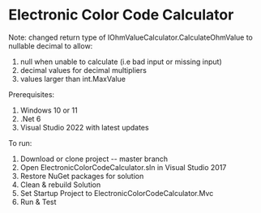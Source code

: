 # Electronic Color Code Calculator

Note:  changed return type of IOhmValueCalculator.CalculateOhmValue to nullable decimal to allow:
1) null when unable to calculate (i.e bad input or missing input)
2) decimal values for decimal multipliers
3) values larger than int.MaxValue

Prerequisites:
1) Windows 10 or 11
2) .Net 6
3) Visual Studio 2022 with latest updates

To run:
1) Download or clone project -- master branch
2) Open ElectronicColorCodeCalculator.sln in Visual Studio 2017
3) Restore NuGet packages for solution
4) Clean & rebuild Solution
5) Set Startup Project to ElectronicColorCodeCalculator.Mvc
6) Run & Test
